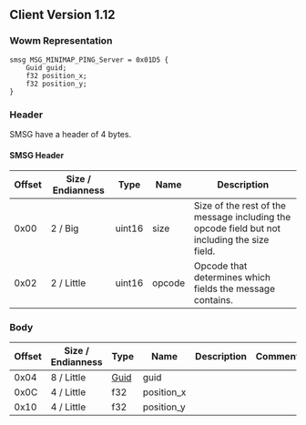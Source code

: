 ## Client Version 1.12

### Wowm Representation
```rust,ignore
smsg MSG_MINIMAP_PING_Server = 0x01D5 {
    Guid guid;
    f32 position_x;
    f32 position_y;
}
```
### Header
SMSG have a header of 4 bytes.

#### SMSG Header
| Offset | Size / Endianness | Type   | Name   | Description |
| ------ | ----------------- | ------ | ------ | ----------- |
| 0x00   | 2 / Big           | uint16 | size   | Size of the rest of the message including the opcode field but not including the size field.|
| 0x02   | 2 / Little        | uint16 | opcode | Opcode that determines which fields the message contains.|
### Body
| Offset | Size / Endianness | Type | Name | Description | Comment |
| ------ | ----------------- | ---- | ---- | ----------- | ------- |
| 0x04 | 8 / Little | [Guid](../spec/packed-guid.md) | guid |  |  |
| 0x0C | 4 / Little | f32 | position_x |  |  |
| 0x10 | 4 / Little | f32 | position_y |  |  |
